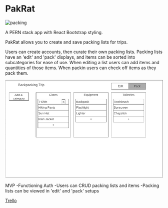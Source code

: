 # PakRat

![packing](/assets/readme_images/packing.avif)

A PERN stack app with React Bootstrap styling.

PakRat allows you to create and save packing lists for trips.

Users can create accounts, then curate their own packing lists. Packing lists have an 'edit' and 'pack' displays, and items can be sorted into subcategories for ease of use. When editing a list users can add items and quantities of those items. When packin users can check off items as they pack them.

![page](/assets/readme_images/packinglist.png)

MVP
-Functioning Auth
-Users can CRUD packing lists and items
-Packing lists can be viewed in 'edit' and 'pack' setups



[Trello](https://trello.com/b/9eEmMGTF/pakrat)